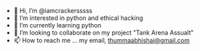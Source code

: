 - 👋 Hi, I’m @iamcrackersssss 
- 👀 I’m interested in python and ethical hacking
- 🌱 I’m currently learning python
- 💞️ I’m looking to collaborate on my project "Tank Arena Assualt"
- 📫 How to reach me ... my email, thummaabhishai@gmail.com

<!---
iamcrackersssss/iamcrackersssss is a ✨ special ✨ repository because its `README.md` (this file) appears on your GitHub profile.
You can click the Preview link to take a look at your changes.
--->
